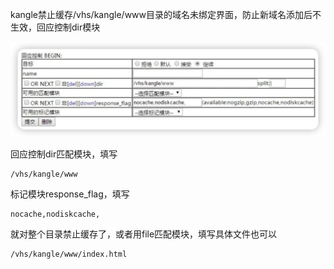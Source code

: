 

kangle禁止缓存/vhs/kangle/www目录的域名未绑定界面，防止新域名添加后不生效，回应控制dir模块



![alt text](./image/no-www-cache.png)



回应控制dir匹配模块，填写

```
/vhs/kangle/www
```

标记模块response_flag，填写

```
nocache,nodiskcache,
```

就对整个目录禁止缓存了，或者用file匹配模块，填写具体文件也可以
```
/vhs/kangle/www/index.html
```